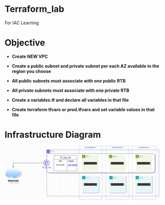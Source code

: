 # Terraform_lab
For IAC Learning

Objective
==========
- **Create NEW VPC**
  
- **Create a public subnet and private subnet per each AZ available in the region you choose**

- **All public subnets must associate with one public RTB**

- **All private subnets must associate with one private RTB**

- **Create a variables.tf and declare all variables in that file**

- **Create terraform tfvars or prod.tfvars and set variable values in that file**

# Infrastructure Diagram

![Diagram][def]

[def]: VPC_Terraform_step.png